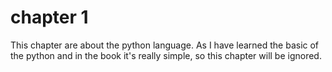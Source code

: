 # chapter 1

This chapter are about the python language. As I have learned the basic of the python and in the book it's really simple, so this chapter will be ignored.
